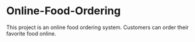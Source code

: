 # Online-Food-Ordering
This project is an online food ordering system. Customers can order their favorite food online.
